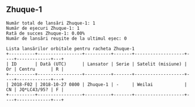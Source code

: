 ## Zhuque-1

    Număr total de lansări Zhuque-1: 1
    Număr de eșecuri Zhuque-1: 1
    Rată de succes Zhuque-1: 0.00%
    Număr de lansări reușite de la ultimul eșec: 0
    
    Lista lansărilor orbitale pentru racheta Zhuque-1
    +----------+-----------------+----------+-------+-------------------+----+-------------+---+
    | ID       | Dată (UTC)      | Lansator | Serie | Satelit (misiune) | Or | Centru      | R |
    +----------+-----------------+----------+-------+-------------------+----+-------------+---+
    | 2018-F02 | 2018-10-27 0800 | Zhuque-1 | -     | Weilai            | CN | JQ*LC43/95? | F |
    +----------+-----------------+----------+-------+-------------------+----+-------------+---+
    

